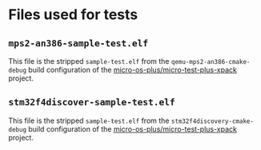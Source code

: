 # Files used for tests

## `mps2-an386-sample-test.elf`

This file is the stripped `sample-test.elf` from the
`qemu-mps2-an386-cmake-debug` build configuration of the
[micro-os-plus/micro-test-plus-xpack](https://github.com/micro-os-plus/micro-test-plus-xpack.git) project.

## `stm32f4discover-sample-test.elf`

This file is the stripped `sample-test.elf` from the
`stm32f4discovery-cmake-debug` build configuration of the
[micro-os-plus/micro-test-plus-xpack](https://github.com/micro-os-plus/micro-test-plus-xpack.git) project.
